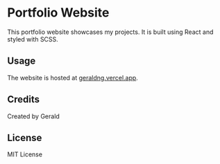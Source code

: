 # Portfolio Website

This portfolio website showcases my projects. It is built using React and styled with SCSS.

## Usage
The website is hosted at [geraldng.vercel.app](https://geraldng.vercel.app/).

## Credits
Created by Gerald

## License
MIT License
